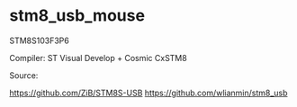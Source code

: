# stm8_usb_mouse
STM8S103F3P6

Compiler: ST Visual Develop + Cosmic CxSTM8

Source:

https://github.com/ZiB/STM8S-USB
https://github.com/wlianmin/stm8_usb

